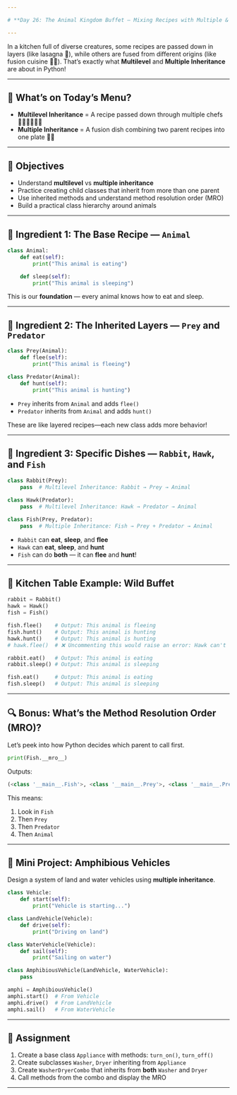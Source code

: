 ```yaml
---

# **Day 26: The Animal Kingdom Buffet — Mixing Recipes with Multiple & Multilevel Inheritance** 🐠🦅🐇

---
```


In a kitchen full of diverse creatures, some recipes are passed down in layers (like lasagna 🧀), while others are fused from different origins (like fusion cuisine 🌮🍣). That’s exactly what **Multilevel** and **Multiple Inheritance** are about in Python!

---

## 🍳 What’s on Today’s Menu?

* **Multilevel Inheritance** = A recipe passed down through multiple chefs 👨‍🍳👨‍🍳👨‍🍳
* **Multiple Inheritance** = A fusion dish combining two parent recipes into one plate 🍝🍕

---

## 🎯 Objectives

* Understand **multilevel** vs **multiple inheritance**
* Practice creating child classes that inherit from more than one parent
* Use inherited methods and understand method resolution order (MRO)
* Build a practical class hierarchy around animals

---

## 🧪 Ingredient 1: The Base Recipe — `Animal`

```python
class Animal:
    def eat(self):
        print("This animal is eating")

    def sleep(self):
        print("This animal is sleeping")
```

This is our **foundation** — every animal knows how to eat and sleep.

---

## 🧪 Ingredient 2: The Inherited Layers — `Prey` and `Predator`

```python
class Prey(Animal):
    def flee(self):
        print("This animal is fleeing")

class Predator(Animal):
    def hunt(self):
        print("This animal is hunting")
```

* `Prey` inherits from `Animal` and adds `flee()`
* `Predator` inherits from `Animal` and adds `hunt()`

These are like layered recipes—each new class adds more behavior!

---

## 🧪 Ingredient 3: Specific Dishes — `Rabbit`, `Hawk`, and `Fish`

```python
class Rabbit(Prey):
    pass  # Multilevel Inheritance: Rabbit → Prey → Animal

class Hawk(Predator):
    pass  # Multilevel Inheritance: Hawk → Predator → Animal

class Fish(Prey, Predator):
    pass  # Multiple Inheritance: Fish → Prey + Predator → Animal
```

* `Rabbit` can **eat**, **sleep**, and **flee**
* `Hawk` can **eat**, **sleep**, and **hunt**
* `Fish` can do **both** — it can **flee** and **hunt**!

---

## 🍱 Kitchen Table Example: Wild Buffet

```python
rabbit = Rabbit()
hawk = Hawk()
fish = Fish()

fish.flee()    # Output: This animal is fleeing
fish.hunt()    # Output: This animal is hunting
hawk.hunt()    # Output: This animal is hunting
# hawk.flee()  # ❌ Uncommenting this would raise an error: Hawk can't flee!

rabbit.eat()   # Output: This animal is eating
rabbit.sleep() # Output: This animal is sleeping

fish.eat()     # Output: This animal is eating
fish.sleep()   # Output: This animal is sleeping
```

---

## 🔍 Bonus: What’s the Method Resolution Order (MRO)?

Let’s peek into how Python decides which parent to call first.

```python
print(Fish.__mro__)
```

Outputs:

```python
(<class '__main__.Fish'>, <class '__main__.Prey'>, <class '__main__.Predator'>, <class '__main__.Animal'>, <class 'object'>)
```

This means:

1. Look in `Fish`
2. Then `Prey`
3. Then `Predator`
4. Then `Animal`

---

## 🧁 Mini Project: Amphibious Vehicles

Design a system of land and water vehicles using **multiple inheritance**.

```python
class Vehicle:
    def start(self):
        print("Vehicle is starting...")

class LandVehicle(Vehicle):
    def drive(self):
        print("Driving on land")

class WaterVehicle(Vehicle):
    def sail(self):
        print("Sailing on water")

class AmphibiousVehicle(LandVehicle, WaterVehicle):
    pass

amphi = AmphibiousVehicle()
amphi.start()  # From Vehicle
amphi.drive()  # From LandVehicle
amphi.sail()   # From WaterVehicle
```

---

## 📝 Assignment

1. Create a base class `Appliance` with methods: `turn_on()`, `turn_off()`
2. Create subclasses `Washer`, `Dryer` inheriting from `Appliance`
3. Create `WasherDryerCombo` that inherits from **both** `Washer` and `Dryer`
4. Call methods from the combo and display the MRO

---